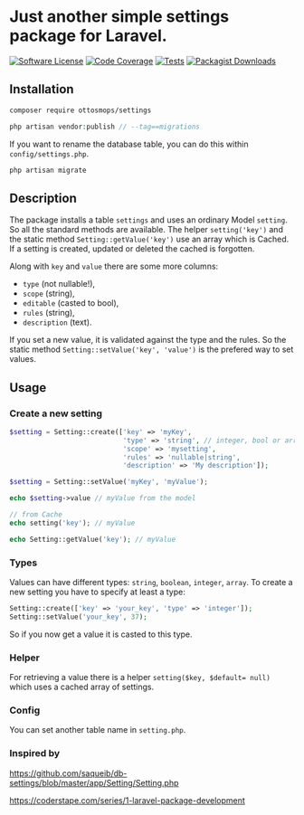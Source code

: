 # Just another simple settings package for Laravel. 

[![Software License](https://img.shields.io/badge/license-MIT-blue.svg?style=flat-square)](LICENSE.md)
[![Code Coverage](https://scrutinizer-ci.com/g/ottosmops/settings/badges/coverage.png?b=master)](https://scrutinizer-ci.com/g/ottosmops/settings/?branch=master)
[![Tests](https://github.com/ottosmops/settings/actions/workflows/run-tests.yml/badge.svg)](https://github.com/ottosmops/settings/actions/workflows/run-tests.yml/badge.svg)
[![Packagist Downloads](https://img.shields.io/packagist/dt/ottosmops/settings.svg?style=flat-square)](https://packagist.org/packages/ottosmops/settings)

## Installation
```bash 
composer require ottosmops/settings 
```

```php
php artisan vendor:publish // --tag==migrations
```

If you want to rename the database table, you can do this within `config/settings.php`. 

```php 
php artisan migrate 
```

## Description

The package installs a table `settings` and uses an ordinary Model `setting`. So all the standard methods are available. The helper `setting('key')` and the static method `Setting::getValue('key')` use an array which is Cached. If a setting is created, updated or deleted the cached is forgotten.

Along with `key` and `value` there are some more columns: 

- `type` (not nullable!), 
- `scope` (string), 
- `editable` (casted to bool), 
- `rules` (string), 
- `description` (text).

If you set a new value, it is validated against the type and the rules. So the static method `Setting::setValue('key', 'value')` is the prefered way to set values. 

## Usage 

### Create a new setting

```php 
$setting = Setting::create(['key' => 'myKey', 
                            'type' => 'string', // integer, bool or array
                            'scope' => 'mysetting', 
                            'rules' => 'nullable|string', 
                            'description' => 'My description']);

$setting = Setting::setValue('myKey', 'myValue');

echo $setting->value // myValue from the model

// from Cache
echo setting('key'); // myValue

echo Setting::getValue('key'); // myValue

```

### Types
Values can have different types: `string`, `boolean`, `integer`, `array`. To create a new setting you have to specify at least a type:

```php 
Setting::create(['key' => 'your_key', 'type' => 'integer']);
Setting::setValue('your_key', 37);
```

So if you now get a value it is casted to this type.

### Helper
For retrieving a value there is a helper `setting($key, $default= null)` which uses a cached array of settings. 

### Config
You can set another table name in `setting.php`.

### Inspired by 
https://github.com/saqueib/db-settings/blob/master/app/Setting/Setting.php

https://coderstape.com/series/1-laravel-package-development
